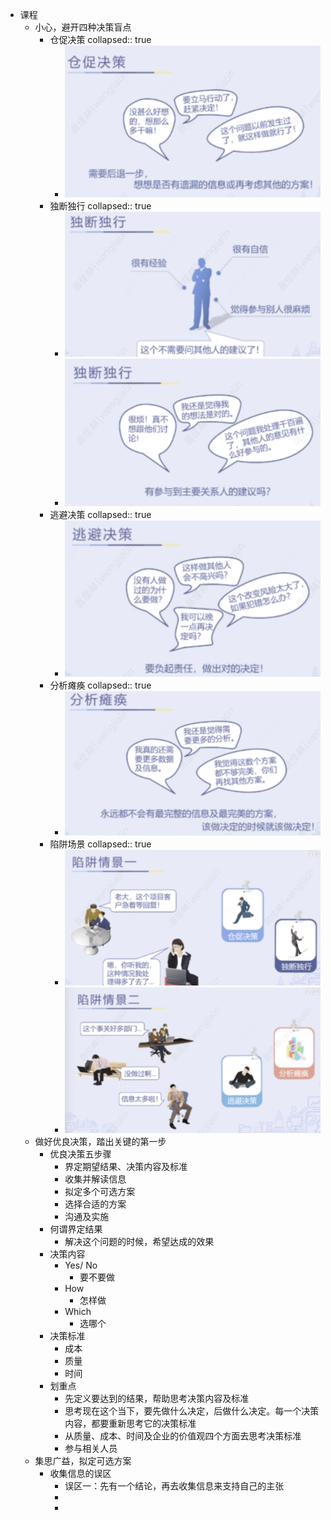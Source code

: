 - 课程
	- 小心，避开四种决策盲点
		- 仓促决策
		  collapsed:: true
			- ![image.png](../assets/image_1661000739245_0.png)
		- 独断独行
		  collapsed:: true
			- ![image.png](../assets/image_1661000767695_0.png)
			- ![image.png](../assets/image_1661000810991_0.png)
		- 逃避决策
		  collapsed:: true
			- ![image.png](../assets/image_1661000858209_0.png)
		- 分析瘫痪
		  collapsed:: true
			- ![image.png](../assets/image_1661000905034_0.png)
		- 陷阱场景
		  collapsed:: true
			- ![image.png](../assets/image_1661000970230_0.png)
			- ![image.png](../assets/image_1661000986933_0.png)
	- 做好优良决策，踏出关键的第一步
		- 优良决策五步骤
			- 界定期望结果、决策内容及标准
			- 收集并解读信息
			- 拟定多个可选方案
			- 选择合适的方案
			- 沟通及实施
		- 何谓界定结果
			- 解决这个问题的时候，希望达成的效果
		- 决策内容
			- Yes/ No
				- 要不要做
			- How
				- 怎样做
			- Which
				- 选哪个
		- 决策标准
			- 成本
			- 质量
			- 时间
		- 划重点
			- 先定义要达到的结果，帮助思考决策内容及标准
			- 思考现在这个当下，要先做什么决定，后做什么决定。每一个决策内容，都要重新思考它的决策标准
			- 从质量、成本、时间及企业的价值观四个方面去思考决策标准
			- 参与相关人员
	- 集思广益，拟定可选方案
		- 收集信息的误区
			- 误区一：先有一个结论，再去收集信息来支持自己的主张
			-
			-